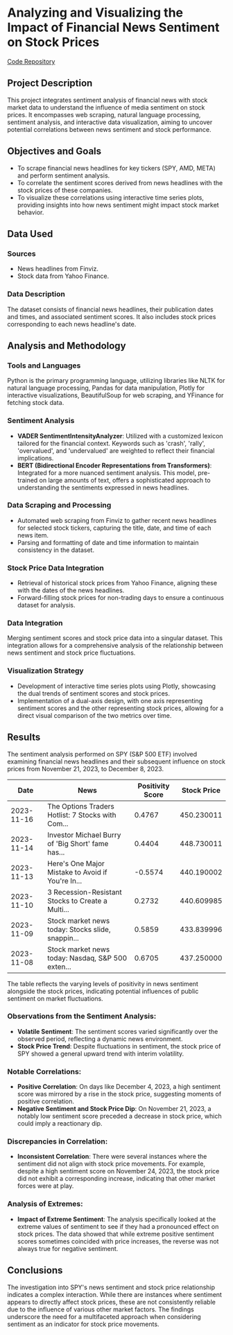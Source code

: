# Analyzing and Visualizing the Impact of Financial News Sentiment on Stock Prices

[Code Repository](https://github.com/JoseAndresBaca/joseandresbaca.github.io/blob/master/Portfolio/Stocks%20News%20Sentiment%20Analyzer/stocks_news_sentiment_analyzer.py)

## Project Description
This project integrates sentiment analysis of financial news with stock market data to understand the influence of media sentiment on stock prices. It encompasses web scraping, natural language processing, sentiment analysis, and interactive data visualization, aiming to uncover potential correlations between news sentiment and stock performance.

## Objectives and Goals
- To scrape financial news headlines for key tickers (SPY, AMD, META) and perform sentiment analysis.
- To correlate the sentiment scores derived from news headlines with the stock prices of these companies.
- To visualize these correlations using interactive time series plots, providing insights into how news sentiment might impact stock market behavior.

## Data Used
### Sources
- News headlines from Finviz.
- Stock data from Yahoo Finance.

### Data Description
The dataset consists of financial news headlines, their publication dates and times, and associated sentiment scores. It also includes stock prices corresponding to each news headline's date.

## Analysis and Methodology
### Tools and Languages
Python is the primary programming language, utilizing libraries like NLTK for natural language processing, Pandas for data manipulation, Plotly for interactive visualizations, BeautifulSoup for web scraping, and YFinance for fetching stock data.

### Sentiment Analysis
- **VADER SentimentIntensityAnalyzer**: Utilized with a customized lexicon tailored for the financial context. Keywords such as 'crash', 'rally', 'overvalued', and 'undervalued' are weighted to reflect their financial implications.
- **BERT (Bidirectional Encoder Representations from Transformers)**: Integrated for a more nuanced sentiment analysis. This model, pre-trained on large amounts of text, offers a sophisticated approach to understanding the sentiments expressed in news headlines.

### Data Scraping and Processing
- Automated web scraping from Finviz to gather recent news headlines for selected stock tickers, capturing the title, date, and time of each news item.
- Parsing and formatting of date and time information to maintain consistency in the dataset.

### Stock Price Data Integration
- Retrieval of historical stock prices from Yahoo Finance, aligning these with the dates of the news headlines.
- Forward-filling stock prices for non-trading days to ensure a continuous dataset for analysis.

### Data Integration
Merging sentiment scores and stock price data into a singular dataset. This integration allows for a comprehensive analysis of the relationship between news sentiment and stock price fluctuations.

### Visualization Strategy
- Development of interactive time series plots using Plotly, showcasing the dual trends of sentiment scores and stock prices.
- Implementation of a dual-axis design, with one axis representing sentiment scores and the other representing stock prices, allowing for a direct visual comparison of the two metrics over time.

## Results

The sentiment analysis performed on SPY (S&P 500 ETF) involved examining financial news headlines and their subsequent influence on stock prices from November 21, 2023, to December 8, 2023.

| Date       | News                                                       | Positivity Score | Stock Price |
|------------|------------------------------------------------------------|------------------|-------------|
| 2023-11-16 | The Options Traders Hotlist: 7 Stocks with Com...          | 0.4767           | 450.230011  |
| 2023-11-14 | Investor Michael Burry of 'Big Short' fame has...          | 0.4404           | 448.730011  |
| 2023-11-13 | Here's One Major Mistake to Avoid if You're In...          | -0.5574          | 440.190002  |
| 2023-11-10 | 3 Recession-Resistant Stocks to Create a Multi...          | 0.2732           | 440.609985  |
| 2023-11-09 | Stock market news today: Stocks slide, snappin...          | 0.5859           | 433.839996  |
| 2023-11-08 | Stock market news today: Nasdaq, S&P 500 exten...          | 0.6705           | 437.250000  |

The table reflects the varying levels of positivity in news sentiment alongside the stock prices, indicating potential influences of public sentiment on market fluctuations.

### Observations from the Sentiment Analysis:
- **Volatile Sentiment**: The sentiment scores varied significantly over the observed period, reflecting a dynamic news environment.
- **Stock Price Trend**: Despite fluctuations in sentiment, the stock price of SPY showed a general upward trend with interim volatility.

### Notable Correlations:
- **Positive Correlation**: On days like December 4, 2023, a high sentiment score was mirrored by a rise in the stock price, suggesting moments of positive correlation.
- **Negative Sentiment and Stock Price Dip**: On November 21, 2023, a notably low sentiment score preceded a decrease in stock price, which could imply a reactionary dip.

### Discrepancies in Correlation:
- **Inconsistent Correlation**: There were several instances where the sentiment did not align with stock price movements. For example, despite a high sentiment score on November 24, 2023, the stock price did not exhibit a corresponding increase, indicating that other market forces were at play.

### Analysis of Extremes:
- **Impact of Extreme Sentiment**: The analysis specifically looked at the extreme values of sentiment to see if they had a pronounced effect on stock prices. The data showed that while extreme positive sentiment scores sometimes coincided with price increases, the reverse was not always true for negative sentiment.

## Conclusions

The investigation into SPY's news sentiment and stock price relationship indicates a complex interaction. While there are instances where sentiment appears to directly affect stock prices, these are not consistently reliable due to the influence of various other market factors. The findings underscore the need for a multifaceted approach when considering sentiment as an indicator for stock price movements.

